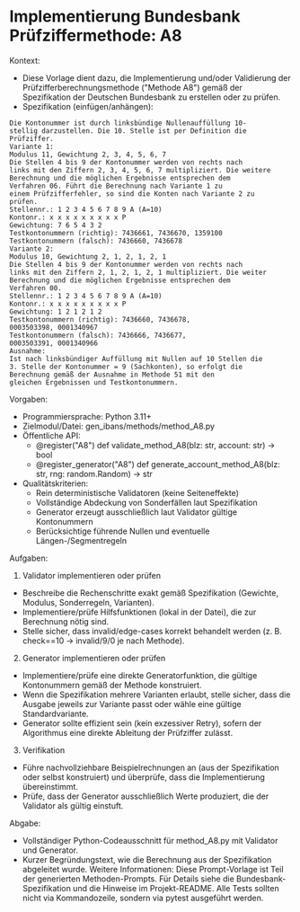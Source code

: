 # Implementierung Bundesbank Prüfziffermethode: A8

Kontext:
- Diese Vorlage dient dazu, die Implementierung und/oder Validierung der Prüfzifferberechnungsmethode ("Methode A8") gemäß der Spezifikation der Deutschen Bundesbank zu erstellen oder zu prüfen.
- Spezifikation (einfügen/anhängen):

```Text
Die Kontonummer ist durch linksbündige Nullenauffüllung 10-
stellig darzustellen. Die 10. Stelle ist per Definition die
Prüfziffer.
Variante 1:
Modulus 11, Gewichtung 2, 3, 4, 5, 6, 7
Die Stellen 4 bis 9 der Kontonummer werden von rechts nach
links mit den Ziffern 2, 3, 4, 5, 6, 7 multipliziert. Die weitere
Berechnung und die möglichen Ergebnisse entsprechen dem
Verfahren 06. Führt die Berechnung nach Variante 1 zu
einem Prüfzifferfehler, so sind die Konten nach Variante 2 zu
prüfen.
Stellennr.: 1 2 3 4 5 6 7 8 9 A (A=10)
Kontonr.: x x x x x x x x x P
Gewichtung: 7 6 5 4 3 2
Testkontonummern (richtig): 7436661, 7436670, 1359100
Testkontonummern (falsch): 7436660, 7436678
Variante 2:
Modulus 10, Gewichtung 2, 1, 2, 1, 2, 1
Die Stellen 4 bis 9 der Kontonummer werden von rechts nach
links mit den Ziffern 2, 1, 2, 1, 2, 1 multipliziert. Die weiter
Berechnung und die möglichen Ergebnisse entsprechen dem
Verfahren 00.
Stellennr.: 1 2 3 4 5 6 7 8 9 A (A=10)
Kontonr.: x x x x x x x x x P
Gewichtung: 1 2 1 2 1 2
Testkontonummern (richtig): 7436660, 7436678,
0003503398, 0001340967
Testkontonummern (falsch): 7436666, 7436677,
0003503391, 0001340966
Ausnahme:
Ist nach linksbündiger Auffüllung mit Nullen auf 10 Stellen die
3. Stelle der Kontonummer = 9 (Sachkonten), so erfolgt die
Berechnung gemäß der Ausnahme in Methode 51 mit den
gleichen Ergebnissen und Testkontonummern.
```

Vorgaben:
- Programmiersprache: Python 3.11+
- Zielmodul/Datei: gen_ibans/methods/method_A8.py
- Öffentliche API:
  - @register("A8") def validate_method_A8(blz: str, account: str) -> bool
  - @register_generator("A8") def generate_account_method_A8(blz: str, rng: random.Random) -> str
- Qualitätskriterien:
  - Rein deterministische Validatoren (keine Seiteneffekte)
  - Vollständige Abdeckung von Sonderfällen laut Spezifikation
  - Generator erzeugt ausschließlich laut Validator gültige Kontonummern
  - Berücksichtige führende Nullen und eventuelle Längen-/Segmentregeln

Aufgaben:
1) Validator implementieren oder prüfen
- Beschreibe die Rechenschritte exakt gemäß Spezifikation (Gewichte, Modulus, Sonderregeln, Varianten).
- Implementiere/prüfe Hilfsfunktionen (lokal in der Datei), die zur Berechnung nötig sind.
- Stelle sicher, dass invalid/edge-cases korrekt behandelt werden (z. B. check==10 -> invalid/9/0 je nach Methode).

2) Generator implementieren oder prüfen
- Implementiere/prüfe eine direkte Generatorfunktion, die gültige Kontonummern gemäß der Methode konstruiert.
- Wenn die Spezifikation mehrere Varianten erlaubt, stelle sicher, dass die Ausgabe jeweils zur Variante passt oder wähle eine gültige Standardvariante.
- Generator sollte effizient sein (kein exzessiver Retry), sofern der Algorithmus eine direkte Ableitung der Prüfziffer zulässt.

3) Verifikation
- Führe nachvollziehbare Beispielrechnungen an (aus der Spezifikation oder selbst konstruiert) und überprüfe, dass die Implementierung übereinstimmt.
- Prüfe, dass der Generator ausschließlich Werte produziert, die der Validator als gültig einstuft.

Abgabe:
- Vollständiger Python-Codeausschnitt für method_A8.py mit Validator und Generator.
- Kurzer Begründungstext, wie die Berechnung aus der Spezifikation abgeleitet wurde.
Weitere Informationen: Diese Prompt-Vorlage ist Teil der generierten Methoden-Prompts. Für Details siehe die Bundesbank-Spezifikation und die Hinweise im Projekt-README.
Alle Tests sollten nicht via Kommandozeile, sondern via pytest ausgeführt werden.
